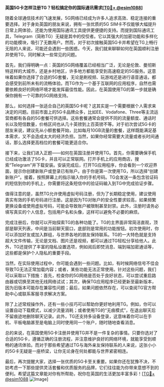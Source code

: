 **英国5G卡怎样注册TG？轻松搞定你的国际通讯需求[[TG💪+ @esim1088](https://t.me/s/esim1088)]**

随着全球通信技术的飞速发展，5G网络已经成为许多人追求高效、稳定连接的重要选择。对于身处英国的朋友来说，拥有一张优质的5G SIM卡不仅能够大幅提升日常上网体验，还能为使用国际通讯工具提供更便捷的支持。而提到国际通讯工具，Telegram（简称TG）无疑是其中的佼佼者。它以其强大的加密功能和多样化的功能模块，吸引了无数用户。然而，对于初次接触英国5G卡并希望在TG上畅行无阻的人来说，可能还会遇到一些困惑。今天，我们就来聊聊如何在英国顺利注册并使用TG，同时解决一些常见的问题。

首先，我们得明确一点：英国的5G网络覆盖已经相当广泛，无论是伦敦、曼彻斯特这样的大城市，还是乡村地区，许多地方都能享受到高速稳定的5G服务。这意味着如果你选择了合适的5G套餐，无论是刷视频、玩游戏还是进行语音通话，都会感受到前所未有的流畅体验。而TG作为一个基于互联网的应用程序，自然也需要依赖良好的网络环境才能发挥最佳性能。因此，在英国使用TG的第一步就是确保你拥有一个可靠的5G网络支持。

那么，如何选择一张适合自己的英国5G卡呢？这其实是一个需要根据个人需求来决定的问题。目前市面上的5G卡品牌众多，比如EE、Vodafone、Three等主流运营商都有各自的5G套餐可供选择。这些套餐通常会提供不同的流量额度、通话时长以及短信数量，价格区间也从几十英镑到上百英镑不等。对于初次尝试5G卡的朋友来说，建议先从小额套餐开始，比如每月10GB流量的套餐，这样既能满足基本需求，又不会造成太大的经济负担。当然，如果你经常需要大流量或者长时间通话，那么选择更高档位的套餐可能更适合你。

接下来，让我们进入正题——如何在英国注册并使用TG。首先，你需要确保手机已经成功激活了5G卡，并且可以正常联网。打开手机上的应用商店，搜索“Telegram”并下载安装。安装完成后，打开TG应用程序，你会看到一个欢迎界面，提示你创建新账户或登录已有账户。由于你是第一次使用TG，所以选择“创建新账户”。接着，按照屏幕上的指示输入你的手机号码。TG会发送一条包含验证码的短信到你的手机上，你需要将这条短信中的验证码输入到TG中完成验证步骤。

值得注意的是，虽然TG允许使用虚拟号码注册，但为了长期稳定使用，建议使用真实有效的手机号码进行注册。这是因为TG对账户的安全性要求较高，如果频繁更换设备或使用虚拟号码，可能会导致账户被限制甚至封禁。此外，注册时请务必填写真实的个人信息，包括用户名和头像，这样可以避免不必要的麻烦。

完成注册后，你就可以开始探索TG的各种功能了。TG的主界面非常简洁直观，顶部是聊天列表，中间是当前聊天窗口，底部则是常用的功能按钮。初次使用时，你可以添加好友或加入群组，与世界各地的朋友保持联系。TG的一大特色就是支持超大文件传输，无论是文档、图片还是视频，都可以通过TG轻松分享给他人。此外，TG还提供了丰富的隐私设置选项，例如阅后即焚消息、端到端加密通话等，这些都是保护个人隐私的重要手段。

当然，在实际使用过程中，你可能会遇到一些问题。比如，有时候网络信号不佳会导致TG无法正常加载内容；或者，某些功能无法正常使用。针对这些问题，我们可以采取以下措施：首先，检查你的5G网络是否处于良好状态，可以尝试重启路由器或切换至其他无线网络试试；其次，确保TG应用程序已经更新至最新版本，因为旧版本可能存在兼容性问题；最后，如果问题依然存在，可以查阅TG官方帮助中心或联系客服寻求解决方案。

除了上述常规操作外，还有一些小技巧可以帮助你更好地利用TG。例如，你可以设置自动下载模式，以减少流量消耗；或者使用TG的“无痕模式”，在退出聊天后不留痕迹地删除聊天记录。此外，TG还支持多设备登录，这意味着你可以在手机、平板电脑甚至是电脑上同时使用同一个账户，随时随地查看消息。

总的来说，在英国使用5G卡注册并使用TG并不是一件复杂的事情。只要你选对了合适的5G卡，遵循正确的注册流程，并注意维护良好的网络环境，就能享受到顺畅的通讯体验。而对于那些希望通过TG与海外亲友保持联系的人来说，这张小小的5G卡无疑是一座桥梁，让你无论身在何处都能与世界紧密相连。

最后，再次提醒大家，选择一张优质的5G卡至关重要。如果你还在犹豫不决，不妨考虑一下那些提供灵活套餐和优质服务的品牌，它们往往能为你带来意想不到的便利。希望这篇文章能对你有所帮助，祝你在英国的生活更加丰富多彩！[[TG💪+ @esim1088](https://t.me/s/esim1088) ![Image](https://i.postimg.cc/4NQfJmqS/Snipaste-2025-05-13-00-14-12.png)]